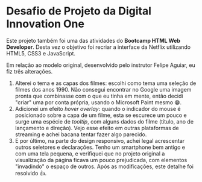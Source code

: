 # Desafio de Projeto da Digital Innovation One

<p>Este projeto também foi uma das atividades do <strong>Bootcamp HTML Web Developer</strong>. Desta vez o objetivo foi recriar a interface da Netflix utilizando HTML5, CSS3 e JavaScript.</p>

<p>Em relação ao modelo original, desenvolvido pelo instrutor Felipe Aguiar, eu fiz três alterações.</p>

<ol>
  <li>Alterei o tema e as capas dos filmes: escolhi como tema uma seleção de filmes dos anos 1990. Não consegui encontrar no Google uma imagem pronta que combinasse com o que eu tinha em mente, então decidi "criar" uma por conta própria, usando o Microsoft Paint mesmo &#x1F601.</li>
  <li>Adicionei um efeito <em>hover overlay</em>: quando o indicador do mouse é posicionado sobre a capa de um filme, esta se escurece um pouco e surge uma espécie de <em>tooltip</em>, com alguns dados do filme (título, ano de lançamento e direção). Vejo esse efeito em outras plataformas de streaming e achei bacana tentar fazer algo parecido.</li>
  <li>E por último, na parte do design responsivo, achei legal acrescentar outros seletores e declarações. Tenho um smartphone bem antigo e com uma tela pequena, e verifiquei que no projeto original a visualização da página ficava um pouco prejudicada, com elementos "invadindo" o espaço de outros. Após as modificações, este detalhe foi resolvido &#x1F44D.</li>
</ol>



